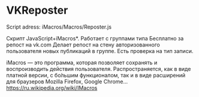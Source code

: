 # VKReposter
Script adress: iMacros/Macros/Reposter.js

Скрипт JavaScript+iMacros*.
Работает с группами типа Бесплатно за репост на vk.com
Делает репост на стену авторизованного пользователя новых публикаций в группе.
Есть проверка на тип записи.

iMacros — это программа, которая позволяет сохранять и воспроизводить действия пользователя. Распространяется, как в виде платной версии, с бо́льшим функционалом, так и в виде расширений для браузеров Mozilla Firefox, Google Chrome... https://ru.wikipedia.org/wiki/IMacros